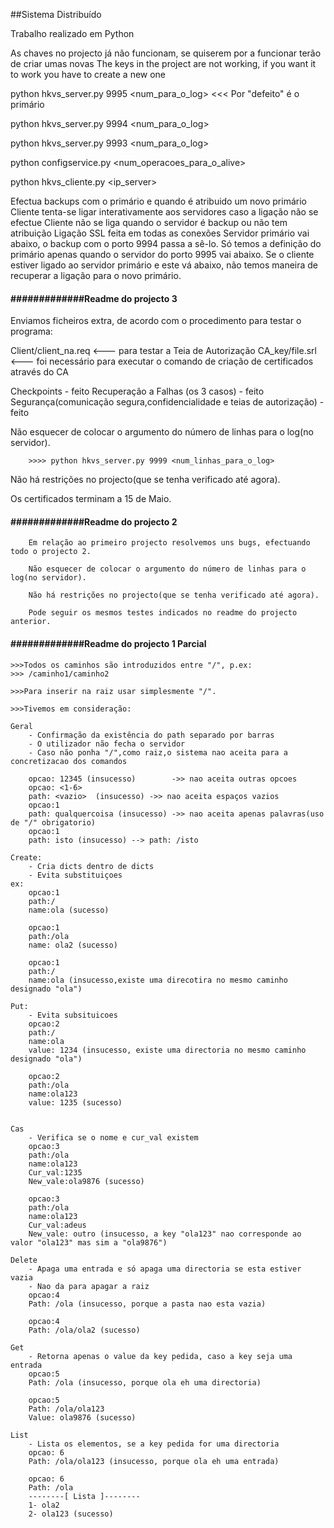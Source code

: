 ##Sistema Distribuído

Trabalho realizado em Python

As chaves no projecto já não funcionam, se quiserem por a funcionar terão de criar umas novas
The keys in the project are not working, if you want it to work you have to create a new one

python hkvs_server.py 9995 <num_para_o_log>    <<< Por "defeito" é o primário

python hkvs_server.py 9994 <num_para_o_log>

python hkvs_server.py 9993 <num_para_o_log>

python configservice.py <num_operacoes_para_o_alive> <timeout>

python hkvs_cliente.py <ip_server> <porto>


Efectua backups com o primário e quando é atribuido um novo primário
Cliente tenta-se ligar interativamente aos servidores caso a ligação não se efectue
Cliente não se liga quando o servidor é backup ou não tem atribuição
Ligação SSL feita em todas as conexões 
Servidor primário vai abaixo, o backup com o porto 9994 passa a sê-lo. Só temos a definição do primário apenas quando o servidor do porto 9995 vai abaixo.
Se o cliente estiver ligado ao servidor primário e este vá abaixo, não temos maneira de recuperar a ligação para o novo primário.
											


####		#############Readme do projecto 3 #################


Enviamos ficheiros extra, de acordo com o procedimento para testar o programa:

Client/client_na.req 	<---		para testar a Teia de Autorização
CA_key/file.srl		<---		foi necessário para executar o comando de criação de certificados através do CA

Checkpoints 								- feito
Recuperação a Falhas  (os 3 casos) 					- feito
Segurança(comunicação segura,confidencialidade e teias de autorização) 	- feito


Não esquecer de colocar o argumento do número de linhas para o log(no servidor).  
	
		>>>> python hkvs_server.py 9999 <num_linhas_para_o_log>

Não há restrições no projecto(que se tenha verificado até agora).

Os certificados terminam a 15 de Maio.


####		#############Readme do projecto 2 #################



		Em relação ao primeiro projecto resolvemos uns bugs, efectuando todo o projecto 2.

		Não esquecer de colocar o argumento do número de linhas para o log(no servidor).

		Não há restrições no projecto(que se tenha verificado até agora).

		Pode seguir os mesmos testes indicados no readme do projecto anterior.


											
####		#############Readme do projecto 1 Parcial #################
					


	>>>Todos os caminhos são introduzidos entre "/", p.ex:
	>>>	/caminho1/caminho2

	>>>Para inserir na raiz usar simplesmente "/".

	>>>Tivemos em consideração:

	Geral
		- Confirmação da existência do path separado por barras
		- O utilizador não fecha o servidor
		- Caso não ponha "/",como raiz,o sistema nao aceita para a concretizacao dos comandos

		opcao: 12345 (insucesso)		->> nao aceita outras opcoes
		opcao: <1-6>
		path: <vazio>  (insucesso) ->> nao aceita espaços vazios
		opcao:1
		path: qualquercoisa (insucesso) ->> nao aceita apenas palavras(uso de "/" obrigatorio)
		opcao:1
		path: isto (insucesso) --> path: /isto

	Create:
		- Cria dicts dentro de dicts 
		- Evita substituiçoes 	
	ex:
		opcao:1
		path:/
		name:ola (sucesso)

		opcao:1
		path:/ola
		name: ola2 (sucesso)

		opcao:1
		path:/
		name:ola (insucesso,existe uma direcotira no mesmo caminho designado "ola")

	Put:
		- Evita subsituicoes
		opcao:2
		path:/
		name:ola
		value: 1234 (insucesso, existe uma directoria no mesmo caminho designado "ola")

		opcao:2
		path:/ola
		name:ola123
		value: 1235 (sucesso)


	Cas
		- Verifica se o nome e cur_val existem
		opcao:3
		path:/ola
		name:ola123
		Cur_val:1235
		New_vale:ola9876 (sucesso)

		opcao:3
		path:/ola
		name:ola123
		Cur_val:adeus
		New_vale: outro (insucesso, a key "ola123" nao corresponde ao valor "ola123" mas sim a "ola9876")

	Delete
		- Apaga uma entrada e só apaga uma directoria se esta estiver vazia
		- Nao da para apagar a raiz
		opcao:4
		Path: /ola (insucesso, porque a pasta nao esta vazia)

		opcao:4
		Path: /ola/ola2 (sucesso)	

	Get
		- Retorna apenas o value da key pedida, caso a key seja uma entrada
		opcao:5
		Path: /ola (insucesso, porque ola eh uma directoria)

		opcao:5
		Path: /ola/ola123
		Value: ola9876 (sucesso)

	List
		- Lista os elementos, se a key pedida for uma directoria
		opcao: 6
		Path: /ola/ola123 (insucesso, porque ola eh uma entrada)

		opcao: 6
		Path: /ola
		--------[ Lista ]--------
		1- ola2
		2- ola123 (sucesso)
												
											

